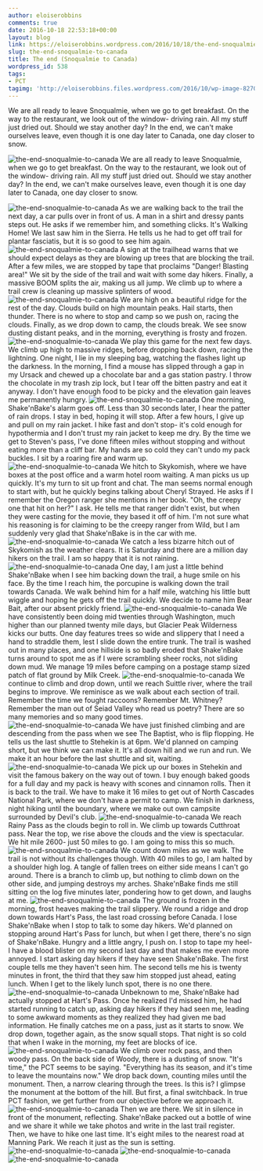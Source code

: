 ```yaml
---
author: eloiserobbins
comments: true
date: 2016-10-18 22:53:18+00:00
layout: blog
link: https://eloiserobbins.wordpress.com/2016/10/18/the-end-snoqualmie-to-canada/
slug: the-end-snoqualmie-to-canada
title: The end (Snoqualmie to Canada)
wordpress_id: 538
tags:
- PCT
tagimg: 'http://eloiserobbins.files.wordpress.com/2016/10/wp-image-82706162jpg.jpg'
---
```


We are all ready to leave Snoqualmie, when we go to get breakfast. On the way to the restaurant, we look out of the window- driving rain. All my stuff just dried out. Should we stay another day? In the end, we can't make ourselves leave, even though it is one day later to Canada, one day closer to snow.


![the-end-snoqualmie-to-canada](http://eloiserobbins.files.wordpress.com/2016/10/wp-image-82706162jpg.jpg)
We are all ready to leave Snoqualmie, when we go to get breakfast. On the way to the restaurant, we look out of the window- driving rain. All my stuff just dried out. Should we stay another day? In the end, we can't make ourselves leave, even though it is one day later to Canada, one day closer to snow.

![the-end-snoqualmie-to-canada](http://eloiserobbins.files.wordpress.com/2016/10/wp-image-606601435jpg.jpg)
As we are walking back to the trail the next day, a car pulls over in front of us. A man in a shirt and dressy pants steps out. He asks if we remember him, and something clicks. It's Walking Home! We last saw him in the Sierra. He tells us he had to get off trail for plantar fasciatis, but it is so good to see him again.
![the-end-snoqualmie-to-canada](http://eloiserobbins.files.wordpress.com/2016/10/wp-image-941892921jpg.jpg)
A sign at the trailhead warns that we should expect delays as they are blowing up trees that are blocking the trail. After a few miles, we are stopped by tape that proclaims "Danger! Blasting area!" We sit by the side of the trail and wait with some day hikers. Finally, a massive BOOM splits the air, making us all jump. We climb up to where a trail crew is cleaning up massive splinters of wood.
![the-end-snoqualmie-to-canada](http://eloiserobbins.files.wordpress.com/2016/10/wp-image-790761767jpg.jpg)
We are high on a beautiful ridge for the rest of the day. Clouds build on high mountain peaks. Hail starts, then thunder. There is no where to stop and camp so we push on, racing the clouds. Finally, as we drop down to camp, the clouds break. We see snow dusting distant peaks, and in the morning, everything is frosty and frozen.
![the-end-snoqualmie-to-canada](http://eloiserobbins.files.wordpress.com/2016/10/wp-image-1908766768jpg.jpg)
We play this game for the next few days. We climb up high to massive ridges, before dropping back down, racing the lightning. One night, I lie in my sleeping bag, watching the flashes light up the darkness. In the morning, I find a mouse has  slipped through a gap in my Ursack and chewed up a chocolate bar and a gas station pastry. I throw the chocolate in my trash zip lock, but I tear off the bitten pastry and eat it anyway. I don't have enough food to be picky and the elevation gain leaves me permanently hungry.
![the-end-snoqualmie-to-canada](http://eloiserobbins.files.wordpress.com/2016/10/wp-image-670114288jpg.jpg)
One morning, Shake'nBake's alarm goes off. Less than 30 seconds later, I hear the patter of rain drops. I stay in bed, hoping it will stop. After a few hours, I give up and pull on my rain jacket. I hike fast and don't stop- it's cold enough for hypothermia and I don't trust my rain jacket to keep me dry. By the time we get to Steven's pass, I've done fifteen miles without stopping and without eating more than a cliff bar. My hands are so cold they can't undo my pack buckles. I sit by a roaring fire and warm up.
![the-end-snoqualmie-to-canada](http://eloiserobbins.files.wordpress.com/2016/10/wp-image-238128508jpg.jpg)
We hitch to Skykomish, where we have boxes at the post office and a warm hotel room waiting. A man picks us up quickly. It's my turn to sit up front and chat. The man seems normal enough to start with, but he quickly begins talking about Cheryl Strayed. He asks if I remember the Oregon ranger she mentions in her book. "Oh, the creepy one that hit on her?" I ask. He tells me that ranger didn't exist, but when they were casting for the movie, they based it off of him. I'm not sure what his reasoning is for claiming to be the creepy ranger from Wild, but I am suddenly very glad that Shake'nBake is in the car with me.
![the-end-snoqualmie-to-canada](http://eloiserobbins.files.wordpress.com/2016/10/wp-image-1035304822jpg.jpg)
We catch a less bizarre hitch out of Skykomish as the weather clears. It is Saturday and there are a million day hikers on the trail. I am so happy that it is not raining.
![the-end-snoqualmie-to-canada](http://eloiserobbins.files.wordpress.com/2016/10/wp-image-604844542jpg.jpg)
One day, I am just a little behind Shake'nBake when I see him backing down the trail, a huge smile on his face. By the time I reach him, the porcupine is walking down the trail towards Canada. We walk behind him for a half mile, watching his little butt wiggle and hoping he gets off the trail quickly. We decide to name him Bear Bait, after our absent prickly friend.
![the-end-snoqualmie-to-canada](http://eloiserobbins.files.wordpress.com/2016/10/wp-image-13104046jpg.jpg)
We have consistently been doing mid twenties through Washington, much higher than our planned twenty mile days, but Glacier Peak Wilderness kicks our butts. One day features trees so wide and slippery that I need a hand to straddle them, lest I slide down the entire trunk. The trail is washed out in many places, and one hillside is so badly eroded that Shake'nBake turns around to spot me as if I were scrambling sheer rocks, not sliding down mud. We manage 19 miles before camping on a postage stamp sized patch of flat ground by Milk Creek.
![the-end-snoqualmie-to-canada](http://eloiserobbins.files.wordpress.com/2016/10/wp-image-384966159jpg.jpg)
We continue to climb and drop down, until we reach Suittle river, where the trail begins to improve. We reminisce as we walk about each section of trail. Remember the time we fought raccoons? Remember Mt. Whitney? Remember the man out of Seiad Valley who read us poetry? There are so many memories and so many good times.
![the-end-snoqualmie-to-canada](http://eloiserobbins.files.wordpress.com/2016/10/wp-image-397067413jpg.jpg)
We have just finished climbing and are descending from the pass when we see The Baptist, who is flip flopping. He tells us the last shuttle to Stehekin is at 6pm. We'd planned on camping short, but we think we can make it. It's all down hill and we run and run. We make it an hour before the last shuttle and sit, waiting.
![the-end-snoqualmie-to-canada](http://eloiserobbins.files.wordpress.com/2016/10/wp-image-337735985jpg.jpg)
We pick up our boxes in Stehekin and visit the famous bakery on the way out of town. I buy enough baked goods for a full day and my pack is heavy with scones and cinnamon rolls. Then it is back to the trail. We have to make it 16 miles to get out of North Cascades National Park, where we don't have a permit to camp. We finish in darkness, night hiking until the boundary, where we make out own campsite surrounded by Devil's club.
![the-end-snoqualmie-to-canada](http://eloiserobbins.files.wordpress.com/2016/10/wp-image-1725480851jpg.jpg)
We reach Rainy Pass as the clouds begin to roll in. We climb up towards Cutthroat pass. Near the top, we rise above the clouds and the view is spectacular. We hit mile 2600- just 50 miles to go. I am going to miss this so much.
![the-end-snoqualmie-to-canada](http://eloiserobbins.files.wordpress.com/2016/10/wp-image-716322283jpg.jpg)
We count down miles as we walk. The trail is not without its challenges though. With 40 miles to go, I am halted by a shoulder high log. A tangle of fallen trees on either side means I can't go around. There is a branch to climb up, but nothing to climb down on the other side, and jumping destroys my arches. Shake'nBake finds me still sitting on the log five minutes later, pondering how to get down, and laughs at me.
![the-end-snoqualmie-to-canada](http://eloiserobbins.files.wordpress.com/2016/10/wp-image-129200032jpg.jpg)
The ground is frozen in the morning, frost heaves making the trail slippery. We round a ridge and drop down towards Hart's Pass, the last road crossing before Canada. I lose Shake'nBake when I stop to talk to some day hikers. We'd planned on stopping around Hart's Pass for lunch, but when I get there, there's no sign of Shake'nBake. Hungry and a little angry, I push on. I stop to tape my heel- I have a blood blister on my second last day and that makes me even more annoyed. I start asking day hikers if they have seen Shake'nBake. The first couple tells me they haven't seen him. The second tells me his is twenty minutes in front, the third that they saw him stopped just ahead, eating lunch. When I get to the likely lunch spot, there is no one there.
![the-end-snoqualmie-to-canada](http://eloiserobbins.files.wordpress.com/2016/10/wp-image-1186215024jpg.jpg)
Unbeknown to me, Shake'nBake had actually stopped at Hart's Pass. Once he realized I'd missed him, he had started running to catch up, asking day hikers if they had seen me, leading to some awkward moments as they realized they had given me bad information. He finally catches me on a pass, just as it starts to snow. We drop down, together again, as the snow squall stops. That night is so cold that when I wake in the morning, my feet are blocks of ice.
![the-end-snoqualmie-to-canada](http://eloiserobbins.files.wordpress.com/2016/10/wp-image-761636483jpg.jpg)
We climb over rock pass, and then woody pass. On the back side of Woody, there is a dusting of snow. "It's time," the PCT seems to be saying. "Everything has its season, and it's time to leave the mountains now." We drop back down, counting miles until the monument. Then, a narrow clearing through the trees. Is this is? I glimpse the monument at the bottom of the hill. But first, a final switchback. In true PCT fashion, we get further from our objective before we approach it.
![the-end-snoqualmie-to-canada](http://eloiserobbins.files.wordpress.com/2016/10/wp-image-1202395481jpg.jpg)
Then we are there. We sit in silence in front of the monument, reflecting. Shake'nBake packed out a bottle of wine and we share it while we take photos and write in the last trail register. Then, we have to hike one last time. It's eight miles to the nearest road at Manning Park. We reach it just as the sun is setting.
![the-end-snoqualmie-to-canada](http://eloiserobbins.files.wordpress.com/2016/10/wp-image-1459441467jpg.jpg)
![the-end-snoqualmie-to-canada](http://eloiserobbins.files.wordpress.com/2016/10/wp-image-2077487466jpg.jpg)
![the-end-snoqualmie-to-canada](http://eloiserobbins.files.wordpress.com/2016/10/wp-image-1660883710jpg.jpg)
